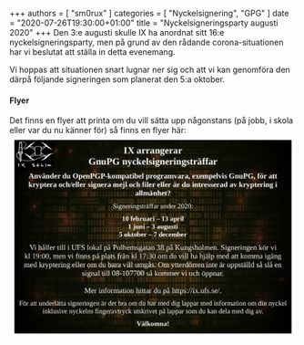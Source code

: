 +++
authors = [ "sm0rux" ]
categories = [ "Nyckelsignering", "GPG" ]
date = "2020-07-26T19:30:00+01:00"
title = "Nyckelsigneringsparty augusti 2020"
+++
Den 3:e augusti skulle IX ha anordnat sitt 16:e nyckelsigneringsparty, men på grund av den rådande corona-situationen har vi beslutat att ställa in detta evenemang.

Vi hoppas att situationen snart lugnar ner sig och att vi kan genomföra den därpå följande signeringen som planerat den 5:a oktober.

#### Flyer
Det finns en flyer att printa om du vill sätta upp någonstans (på jobb,
i skola eller var du nu känner för) så finns en flyer här:
![Flyer](/img/keysigning-flyer-2020.png)
